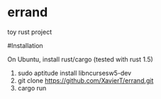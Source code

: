 # errand
toy rust project


#Installation

On Ubuntu, install rust/cargo (tested with rust 1.5)

1. sudo aptitude install libncursesw5-dev
2. git clone https://github.com/XavierT/errand.git
3. cargo run
